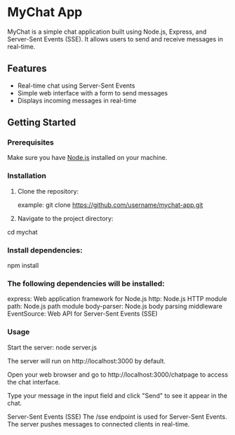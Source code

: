 # MyChat App

MyChat is a simple chat application built using Node.js, Express, and Server-Sent Events (SSE). It allows users to send and receive messages in real-time.

## Features

- Real-time chat using Server-Sent Events
- Simple web interface with a form to send messages
- Displays incoming messages in real-time

## Getting Started

### Prerequisites

Make sure you have [Node.js](https://nodejs.org/) installed on your machine.

### Installation

1. Clone the repository:

   example: git clone https://github.com/username/mychat-app.git
2. Navigate to the project directory:

cd mychat

### Install dependencies:

npm install
### The following dependencies will be installed:

express: Web application framework for Node.js
http: Node.js HTTP module
path: Node.js path module
body-parser: Node.js body parsing middleware
EventSource: Web API for Server-Sent Events (SSE)

### Usage
Start the server:
node server.js

The server will run on http://localhost:3000 by default.

Open your web browser and go to http://localhost:3000/chatpage to access the chat interface.

Type your message in the input field and click "Send" to see it appear in the chat.

Server-Sent Events (SSE)
The /sse endpoint is used for Server-Sent Events. The server pushes messages to connected clients in real-time.
   

